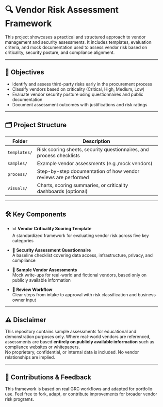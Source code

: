 # 🔍 Vendor Risk Assessment Framework

This project showcases a practical and structured approach to vendor management and security assessments. It includes templates, evaluation criteria, and mock documentation used to assess vendor risk based on criticality, security posture, and compliance alignment.

---

## 🎯 Objectives

- Identify and assess third-party risks early in the procurement process
- Classify vendors based on criticality (Critical, High, Medium, Low)
- Evaluate vendor security posture using questionnaires and public documentation
- Document assessment outcomes with justifications and risk ratings

---

## 🗂️ Project Structure

| Folder | Description |
|--------|-------------|
| `templates/` | Risk scoring sheets, security questionnaires, and process checklists |
| `samples/` | Example vendor assessments (e.g.,mock vendors) |
| `process/` | Step-by-step documentation of how vendor reviews are performed |
| `visuals/` | Charts, scoring summaries, or criticality dashboards (optional) |

---

## 🛠️ Key Components

- 📊 **Vendor Criticality Scoring Template**  
  A standardized framework for evaluating vendor risk across five key categories

- 📄 **Security Assessment Questionnaire**  
  A baseline checklist covering data access, infrastructure, privacy, and compliance

- 📑 **Sample Vendor Assessments**  
  Mock write-ups for real-world and fictional vendors, based only on publicly available information

- 🔁 **Review Workflow**  
  Clear steps from intake to approval with risk classification and business owner input

---

## ⚠️ Disclaimer

This repository contains sample assessments for educational and demonstration purposes only. Where real-world vendors are referenced, assessments are based **entirely on publicly available information** such as compliance websites or whitepapers.  
No proprietary, confidential, or internal data is included. No vendor relationships are implied.

---

## 🤝 Contributions & Feedback

This framework is based on real GRC workflows and adapted for portfolio use. Feel free to fork, adapt, or contribute improvements for broader vendor risk programs.
